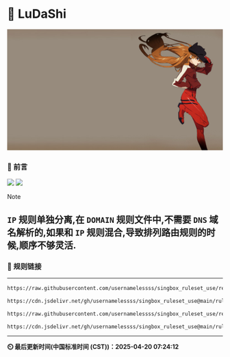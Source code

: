
# 🧸 LuDaShi
![](https://raw.githubusercontent.com/usernamelessss/picture-bed/main/images/202504042256831.jpg)
### 📣 前言
![](https://shields.io/badge/-移除重复规则-ff69b4) ![](https://shields.io/badge/-IP&nbsp;规则单独存放不与&nbsp;DOMAIN&nbsp;等混合-green)
> [!NOTE]
**`IP` 规则单独分离,在 `DOMAIN` 规则文件中,不需要 `DNS` 域名解析的,如果和 `IP` 规则混合,导致排列路由规则的时候,顺序不够灵活.**
---

###  🔗 规则链接
---

```url
https://raw.githubusercontent.com/usernamelessss/singbox_ruleset_use/refs/heads/main/rule/LuDaShi/LuDaShi_No_IP.json
```

```url
https://cdn.jsdelivr.net/gh/usernamelessss/singbox_ruleset_use@main/rule/LuDaShi/LuDaShi_No_IP.json
```

```url
https://raw.githubusercontent.com/usernamelessss/singbox_ruleset_use/refs/heads/main/rule/LuDaShi/LuDaShi_No_IP.srs
```

```url
https://cdn.jsdelivr.net/gh/usernamelessss/singbox_ruleset_use@main/rule/LuDaShi/LuDaShi_No_IP.srs
```

---
**⏲️ 最后更新时间(中国标准时间 (CST))：2025-04-20 07:24:12**